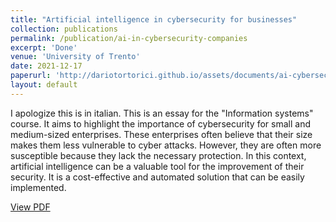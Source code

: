 ```yaml
---
title: "Artificial intelligence in cybersecurity for businesses"
collection: publications
permalink: /publication/ai-in-cybersecurity-companies
excerpt: 'Done'
venue: 'University of Trento'
date: 2021-12-17
paperurl: 'http://dariotortorici.github.io/assets/documents/ai-cybersec-businesses.pdf'
layout: default
---
```

I apologize this is in italian.
This is an essay for the "Information systems" course. It aims to highlight the importance of cybersecurity for small and medium-sized enterprises. These enterprises often believe that their size makes them less vulnerable to cyber attacks. However, they are often more susceptible because they lack the necessary protection. In this context, artificial intelligence can be a valuable tool for the improvement of their security. It is a cost-effective and automated solution that can be easily implemented.

[View PDF](http://dariotortorici.github.io/assets/documents/ai-cybersec-businesses.pdf)